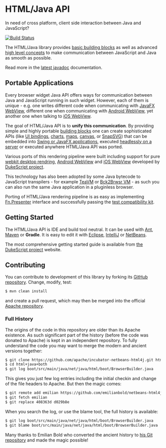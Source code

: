 # HTML/Java API

In need of cross platform, client side interaction between Java and JavaScript?

[![Build Status](https://builds.apache.org/buildStatus/icon?job=incubator-netbeans-html4j-linux)](https://builds.apache.org/job/incubator-netbeans-html4j-linux/)

The HTML/Java library provides [basic building blocks](https://builds.apache.org/job/incubator-netbeans-html4j-linux/javadoc/net/java/html/js/package-summary.html)
as well as advanced [high level concepts](https://builds.apache.org/job/incubator-netbeans-html4j-linux/javadoc/net/java/html/json/Model.html)
to make communication between JavaScript and Java as smooth as possible.

Read more in the [latest javadoc](https://builds.apache.org/job/incubator-netbeans-html4j-linux/javadoc/) documentation.

## Portable Applications

Every browser widget Java API offers ways for communication between Java and
JavaScript running in such widget. However, each of them is unique - e.g. one
writes different code when communicating with [JavaFX WebView](https://docs.oracle.com/javase/8/javafx/api/javafx/scene/web/WebView.html),
different one when communicating with [Android WebView](https://developer.android.com/reference/android/webkit/WebView.html),
yet another one when talking to [iOS WebView](https://developer.apple.com/documentation/uikit/uiwebview).

The goal of HTML/Java API is to **unify this communication**. By providing simple
and highly portable [building blocks](https://builds.apache.org/job/incubator-netbeans-html4j-linux/javadoc/net/java/html/js/package-summary.html)
one can create sophisticated APIs (like
[UI bindings](https://builds.apache.org/job/incubator-netbeans-html4j-linux/javadoc/net/java/html/json/package-summary.html),
[charts](https://dukescript.com/javadoc/charts/),
[maps](https://dukescript.com/javadoc/leaflet4j/),
[canvas](https://dukescript.com/javadoc/canvas/), or
[SnapSVG](https://dukescript.com/javadoc/libs/net/java/html/lib/snapsvg/Snap/package-summary.html))
that can be embedded into
[Swing or JavaFX applications](https://builds.apache.org/job/incubator-netbeans-html4j-linux/javadoc/net/java/html/boot/fx/FXBrowsers.html),
executed [headlessly on a server](https://builds.apache.org/job/incubator-netbeans-html4j-linux/javadoc/net/java/html/boot/script/Scripts.html)
or executed anywhere HTML/Java API was ported.

Various ports of this rendering pipeline were built including support for
pure [webkit desktop rendring](https://github.com/dukescript/dukescript-presenters/),
[Android WebView](https://dukescript.com/javadoc/presenters/com/dukescript/presenters/Android.html)
and [iOS WebView](https://dukescript.com/javadoc/presenters/com/dukescript/presenters/iOS.html)
developed by [DukeScript project](https://dukescript.com/).

This technology has also been adopted by some Java bytecode to JavaScript
transpilers - for example [TeaVM](http://teavm.org/docs/intro/dukescript.html)
or [Bck2Brwsr VM](https://github.com/jtulach/bck2brwsr/) -
as such you can also run the same Java application in a pluginless browser.

Porting of HTML/Java rendering pipeline is as easy as implementing
[Fn.Presenter](https://builds.apache.org/job/incubator-netbeans-html4j-linux/javadoc/org/netbeans/html/boot/spi/Fn.Presenter.html)
interface and successfully passing the
[test compatibility kit](https://builds.apache.org/job/incubator-netbeans-html4j-linux/javadoc/org/netbeans/html/json/tck/package-summary.html).

## Getting Started

The HTML/Java API is IDE and build tool neutral. It can be used with
[Ant](http://ant.apache.org), [Maven](http://maven.apache.org) or **Gradle**.
It is easy to edit it with [Eclipse](https://dukescript.com/best/practices/2015/07/01/DukeScript-with-Eclipse.html),
[IntelliJ](https://dukescript.com/best/practices/2016/04/19/IDEA.html) or
[NetBeans](https://dukescript.com/getting_started.html).

The most comprehensive getting started guide is available from
[the DukeScript project](https://dukescript.com/getting_started.html) website.

## Contributing

You can contribute to development of this library by forking
its [GitHub repository](https://github.com/apache/incubator-netbeans-html4j).
Change, modify, test:

```bash
$ mvn clean install
```

and create a pull request, which may then be merged into the
official [Apache repository](https://git-wip-us.apache.org/repos/asf?p=incubator-netbeans-html4j.git).

### Full History

The origins of the code in this repository are older than
its Apache existence. As such significant part of the history
(before the code was donated to Apache) is kept in an
independent repository. To fully understand the code you may
want to merge the modern and ancient versions together:

```bash
$ git clone https://github.com/apache/incubator-netbeans-html4j.git html+java+both
$ cd html+java+both
$ git log boot/src/main/java/net/java/html/boot/BrowserBuilder.java
```

This gives you just few log entries including the initial checkin and change of the
file headers to Apache. But then the magic comes:

```bash
$ git remote add emilian https://github.com/emilianbold/netbeans-html4j.git
$ git fetch emilian
$ git replace 408363d d029b8e
```

When you search the log, or use the blame tool, the full history is
available:

```bash
$ git log boot/src/main/java/net/java/html/boot/BrowserBuilder.java
$ git blame boot/src/main/java/net/java/html/boot/BrowserBuilder.java
```

Many thanks to Emilian Bold who converted the ancient history to
[his Git repository](https://github.com/emilianbold/netbeans-html4j)
and made the magic possible!
